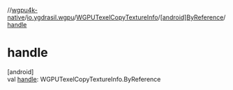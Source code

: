 //[wgpu4k-native](../../../../index.md)/[io.ygdrasil.wgpu](../../index.md)/[WGPUTexelCopyTextureInfo](../index.md)/[[android]ByReference](index.md)/[handle](handle.md)

# handle

[android]\
val [handle](handle.md): WGPUTexelCopyTextureInfo.ByReference